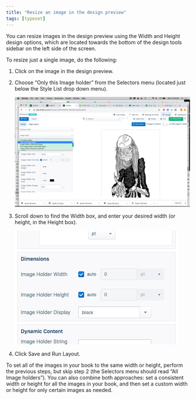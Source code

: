 ```yaml
---
title: "Resize an image in the design preview"
tags: [typeset]
---
```

 
<html><body><section data-type="chapter" class="hsecchapter" data-hederis-type="hsecchapter" id="resize-images" data-pi-attrs="id: resize-images; data-tags: typeset;" role="doc-chapter" data-tags="typeset" data-author-name=" " data-book-title=" " title="Resize an image in the design preview"><p class="hblkp" data-hederis-type="hblkp" id="pETQgqbrx">You can resize images in the design preview using the Width and Height design options, which are located towards the bottom of the design tools sidebar on the left side of the screen. </p><p class="hblkp" data-hederis-type="hblkp" id="pnBl2COUl">To resize just a single image, do the following:</p><ol class="hwprnumlist" data-hederis-type="hwprnumlist" id="p9Qc75e0H"><li class="hblkoli" data-hederis-type="hblkoli" id="liHXhmyiuE"><p class="hblkoli" data-hederis-type="hblklip" id="pjmzijRBS">Click on the image in the design preview.</p></li><li class="hblkoli" data-hederis-type="hblkoli" id="liDO06pgp4"><p class="hblkoli" data-hederis-type="hblklip" id="pUQDZbt8v">Choose &#8220;Only this Image holder&#8221; from the Selectors menu (located just below the Style List drop down menu).</p><img data-hederis-type="hblkimg" class="hblkimg" id="ptw54Yy9g" src="/images/resize_img_1.png" data-img-src="/images/resize_img_1.png"/></li><li class="hblkoli" data-hederis-type="hblkoli" id="li6EOEtkOD"><p class="hblkoli" data-hederis-type="hblklip" id="p6Ei5n8rk">Scroll down to find the Width box, and enter your desired width (or height, in the Height box).</p><img data-hederis-type="hblkimg" class="hblkimg" id="pFYoe9pAE" src="/images/resize_img_2.png" data-img-src="/images/resize_img_2.png"/></li><li class="hblkoli" data-hederis-type="hblkoli" id="liaecvgjSo"><p class="hblkoli" data-hederis-type="hblklip" id="pYuoHXfQ6">Click Save and Run Layout.</p></li></ol><p class="hblkp" data-hederis-type="hblkp" id="pbTYu8r77">To set all of the images in your book to the same width or height, perform the previous steps, but skip step 2 (the Selectors menu should read &#8220;All Image holders&#8221;). You can also combine both approaches: set a consistent width or height for all the images in your book, and then set a custom width or height for only certain images as needed.</p></section></body></html>
